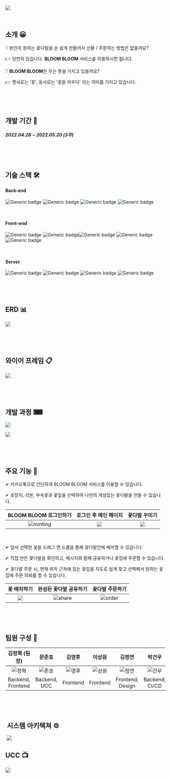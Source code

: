 
![](README.assets/logo.png)

&nbsp;

## 소개 😀

❔ 본인이 원하는 꽃다발을 손 쉽게 만들어서 선물 / 주문하는 방법은 없을까요?

👉 당연히 있습니다. **BLOOM BLOOM** 서비스를 이용하시면 됩니다.



❔ **BLOOM BLOOM**은 무슨 뜻을 가지고 있을까요?

👉  명사로는 '꽃', 동사로는 '꽃을 피우다' 라는 의미를 가지고 있습니다.

&nbsp;

&nbsp;

## 개발 기간 📅

##### 2022.04.28 ~ 2022.05.20 (3주)

&nbsp;

&nbsp;

## 기술 스택 🛠

#### Back-end

![Generic badge](https://img.shields.io/badge/Java-11-green.svg)&nbsp;![Generic badge](https://img.shields.io/badge/SpringBoot-2.5.10-lightgreen.svg)&nbsp;![Generic badge](https://img.shields.io/badge/Gradle-7.4.1-%232e2929.svg)&nbsp;![Generic badge](https://img.shields.io/badge/QueryDSL-5.0.0-%236f8ed1.svg)

&nbsp;

#### Front-end

![Generic badge](https://img.shields.io/badge/React-17.0.2-skyblue.svg)&nbsp;![Generic badge](https://img.shields.io/badge/Recoil-0.6.1-yellow.svg)![Generic badge](https://img.shields.io/badge/Next.js-12.1.5-yellowgreen.svg)&nbsp;![Generic badge](https://img.shields.io/badge/Material_UI-5.5.0-blue.svg)&nbsp;![Generic badge](https://img.shields.io/badge/Typescript-4.6.3-%246f8ed1.svg)

&nbsp;

#### Server

![Generic badge](https://img.shields.io/badge/Docker-20.10.12-%234d80f0.svg)&nbsp;![Generic badge](https://img.shields.io/badge/MySQL-8.0-%238aa1d4.svg)&nbsp;![Generic badge](https://img.shields.io/badge/Nginx-1.21.6-%23299e29.svg)&nbsp;![Generic badge](https://img.shields.io/badge/AmazonS3-orange.svg)

&nbsp;

&nbsp;

## ERD 📊

![](README.assets/ERD.png)

&nbsp;

&nbsp;

## 와이어 프레임 📋

![](README.assets/wireframe.png)

&nbsp;

&nbsp;



## 개발 과정 ⌨

![](README.assets/record.png)

![](README.assets/api.png)



&nbsp;

&nbsp;

## 주요 기능 📌

✔ 카카오톡으로 간단하게 BLOOM BLOOM 서비스를 이용할 수 있습니다.

✔ 포장지, 리본, 부속꽃과 꽃잎을 선택하여 나만의 개성있는 꽃다발을 만들 수 있습니다.

|       BLOOM BLOOM 로그인하기        |    로그인 후 메인 페이지    |           꽃다발 꾸미기           |
| :---------------------------------: | :-------------------------: | :-------------------------------: |
| ![minting](README.assets/login.gif) | ![](README.assets/main.png) | ![](README.assets/makeflower.gif) |

&nbsp;

✔ 앞서 선택한 꽃을 드래그 앤 드롭을 통해 꽃다발안에 배치할 수 있습니다.

✔ 직접 만든 꽃다발을 확인하고, 메시지와 함께 공유하거나 꽃집에 주문할 수 있습니다.

✔ 꽃다발 주문 시, 현재 위치 근처에 있는 꽃집을 지도로 쉽게 찾고 선택해서 원하는 꽃집에 주문 의뢰를 할 수 있습니다.

|          꽃 배치하기           |      완성된 꽃다발 공유하기       |          꽃다발 주문하기          |
| :----------------------------: | :-------------------------------: | :-------------------------------: |
| ![](README.assets/arrange.gif) | ![share](README.assets/share.gif) | ![order](README.assets/order.gif) |

&nbsp;

&nbsp;



## 팀원 구성 🤝

|          김정혁 (팀장)          |             문준호              |             김영후              |             이상원              |             김정연              |             박건우              |
| :-----------------------------: | :-----------------------------: | :-----------------------------: | :-----------------------------: | :-----------------------------: | :-----------------------------: |
| ![정혁](README.assets/정혁.png) | ![준호](README.assets/준호.png) | ![영후](README.assets/영후.png) | ![상원](README.assets/상원.png) | ![정연](README.assets/정연.png) | ![건우](README.assets/건우.png) |
|        Backend, Frontend        |          Backend, UCC           |            Frontend             |            Frontend             |        Frontend, Design         |         Backend, CI/CD          |

&nbsp;

&nbsp;

##  시스템 아키텍쳐 ⚙

&nbsp;![](README.assets/시스템아키텍처.png)



## UCC 📺

<a href="https://www.youtube.com/watch?v=2rzKT8uNlYg"><img src="https://img.shields.io/badge/UCC 영상-black?style=flat-square&logo=Youtube&logoColor=FF0000&link=https://www.https://www.youtube.com/watch?v=2rzKT8uNlYg"></a>